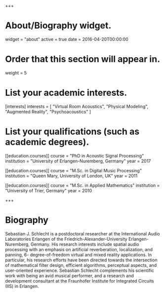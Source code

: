 +++
# About/Biography widget.
widget = "about"
active = true
date = 2016-04-20T00:00:00

# Order that this section will appear in.
weight = 5

# List your academic interests.
[interests]
  interests = [
    "Virtual Room Acoustics",
    "Physical Modeling",
    "Augmented Reality",
	"Psychoacoustics"
  ]

# List your qualifications (such as academic degrees).
[[education.courses]]
  course = "PhD in Acoustic Signal Processing"
  institution = "University of Erlangen-Nuremberg, Germany"
  year = 2017

[[education.courses]]
  course = "M.Sc. in Digital Music Processing"
  institution = "Queen Mary, University of London, UK"
  year = 2011

[[education.courses]]
  course = "M.Sc. in Applied Mathematics"
  institution = "University of Trier, Germany"
  year = 2010
 
+++

# Biography

Sebastian J. Schlecht is a postdoctoral researcher at the International Audio Laboratories Erlangen of the Friedrich-Alexander-University Erlangen-Nuremberg, Germany. His research interests include spatial audio processing with an emphasis on artificial reverberation, localization, and panning, 6- degree-of-freedom virtual and mixed reality applications. In particular, his research efforts have been directed towards the intersection of mathematical filter design, efficient algorithms, perceptual aspects, and user-oriented experience. Sebastian Schlecht complements his scientific work with being an avid musical performer, and a research and development consultant at the Fraunhofer Institute for Integrated Circuits (IIS) in Erlangen.


